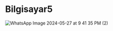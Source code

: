# Bilgisayar5
![WhatsApp Image 2024-05-27 at 9 41 35 PM (2)](https://github.com/Efesykru/Bilgisayar5/assets/153976262/979525dc-a67d-47a8-aece-e61de740832f)
